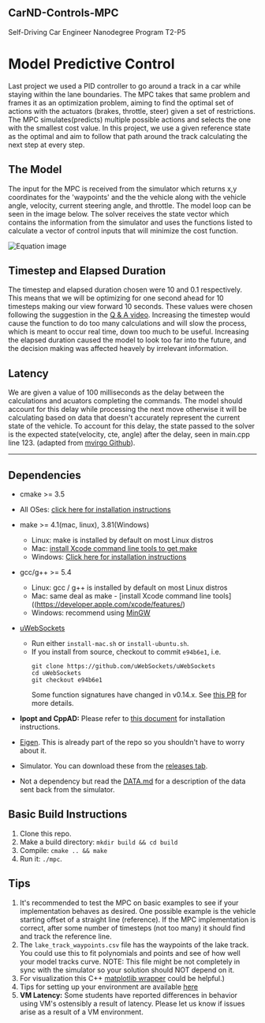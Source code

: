 ## CarND-Controls-MPC
Self-Driving Car Engineer Nanodegree Program T2-P5

# Model Predictive Control
Last project we used a PID controller to go around a track in a car while staying within the lane boundaries. The MPC takes that same problem and frames it as an optimization problem, aiming to find the optimal set of actions with the actuators (brakes, throttle, steer) given a set of restrictions.
The MPC simulates(predicts) multiple possible actions and selects the one with the smallest cost value. In this project, we use a given reference state as the optimal and aim to follow that path around the track calculating the next step at every step.

## The Model
The input for the MPC is received from the simulator which returns x,y coordinates for the 'waypoints' and the the vehicle along with the vehicle angle, velocity, current steering angle, and throttle.
The model loop can be seen in the image below. The solver receives the state vector which contains the information from the simulator and uses the functions listed to calculate a vector of control inputs that will minimize the cost function.

![Equation image](https://github.com/o-ali/CarND-MPC-Project/media/MPC_EQ_IMG.jpg)

## Timestep and Elapsed Duration
The timestep and elapsed duration chosen were 10 and 0.1 respectively. This means that we will be optimizing for one second ahead for 10 timesteps making our view forward 10 seconds. These values were chosen following the suggestion in the [Q & A video](https://www.youtube.com/watch?v=bOQuhpz3YfU).
Increasing the timestep would cause the function to do too many calculations and will slow the process, which is meant to occur real time, down too much to be useful. Increasing the elapsed duration caused the model to look too far into the future, and the decision making was affected heavely by irrelevant information.

## Latency
We are given a value of 100 milliseconds as the delay between the calculations and acuators completing the commands. The model should account for this delay while processing the next move otherwise it will be calculating based on data that doesn't accurately represent the current state of the vehicle.
To account for this delay, the state passed to the solver is the expected state(velocity, cte, angle) after the delay, seen in main.cpp line 123. (adapted from [mvirgo Github](https://github.com/mvirgo/MPC-Project)).

---

## Dependencies

* cmake >= 3.5
 * All OSes: [click here for installation instructions](https://cmake.org/install/)
* make >= 4.1(mac, linux), 3.81(Windows)
  * Linux: make is installed by default on most Linux distros
  * Mac: [install Xcode command line tools to get make](https://developer.apple.com/xcode/features/)
  * Windows: [Click here for installation instructions](http://gnuwin32.sourceforge.net/packages/make.htm)
* gcc/g++ >= 5.4
  * Linux: gcc / g++ is installed by default on most Linux distros
  * Mac: same deal as make - [install Xcode command line tools]((https://developer.apple.com/xcode/features/)
  * Windows: recommend using [MinGW](http://www.mingw.org/)
* [uWebSockets](https://github.com/uWebSockets/uWebSockets)
  * Run either `install-mac.sh` or `install-ubuntu.sh`.
  * If you install from source, checkout to commit `e94b6e1`, i.e.
    ```
    git clone https://github.com/uWebSockets/uWebSockets
    cd uWebSockets
    git checkout e94b6e1
    ```
    Some function signatures have changed in v0.14.x. See [this PR](https://github.com/udacity/CarND-MPC-Project/pull/3) for more details.

* **Ipopt and CppAD:** Please refer to [this document](https://github.com/udacity/CarND-MPC-Project/blob/master/install_Ipopt_CppAD.md) for installation instructions.
* [Eigen](http://eigen.tuxfamily.org/index.php?title=Main_Page). This is already part of the repo so you shouldn't have to worry about it.
* Simulator. You can download these from the [releases tab](https://github.com/udacity/self-driving-car-sim/releases).
* Not a dependency but read the [DATA.md](./DATA.md) for a description of the data sent back from the simulator.


## Basic Build Instructions

1. Clone this repo.
2. Make a build directory: `mkdir build && cd build`
3. Compile: `cmake .. && make`
4. Run it: `./mpc`.

## Tips

1. It's recommended to test the MPC on basic examples to see if your implementation behaves as desired. One possible example
is the vehicle starting offset of a straight line (reference). If the MPC implementation is correct, after some number of timesteps
(not too many) it should find and track the reference line.
2. The `lake_track_waypoints.csv` file has the waypoints of the lake track. You could use this to fit polynomials and points and see of how well your model tracks curve. NOTE: This file might be not completely in sync with the simulator so your solution should NOT depend on it.
3. For visualization this C++ [matplotlib wrapper](https://github.com/lava/matplotlib-cpp) could be helpful.)
4.  Tips for setting up your environment are available [here](https://classroom.udacity.com/nanodegrees/nd013/parts/40f38239-66b6-46ec-ae68-03afd8a601c8/modules/0949fca6-b379-42af-a919-ee50aa304e6a/lessons/f758c44c-5e40-4e01-93b5-1a82aa4e044f/concepts/23d376c7-0195-4276-bdf0-e02f1f3c665d)
5. **VM Latency:** Some students have reported differences in behavior using VM's ostensibly a result of latency.  Please let us know if issues arise as a result of a VM environment.

